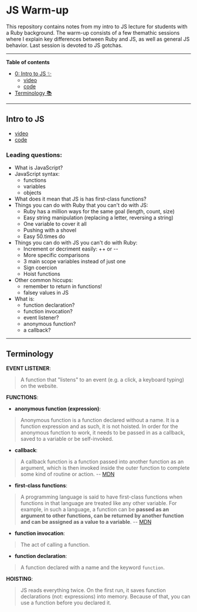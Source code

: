 # JS Warm-up

This repository contains notes from my intro to JS lecture for students with a Ruby background. The warm-up consists of a few themathic sessions where I explain key differences between Ruby and JS, as well as general JS behavior. Last session is devoted to JS gotchas. 

---
**Table of contents**
- [0: Intro to JS ✨](#0-intro-to-js)
    * [video](https://wework.zoom.com/rec/share/-eNRBOHh20VOT8_JzHP4ZbUPJKbveaa80ClI_aYOnR5zgPXK-h7E6DB3TMbaWggz?startTime=1587153698000)
    * [code](https://github.com/sylwiavargas/js-warmup/tree/master/0)
- [Terminology 📚](#terminology)

---
## Intro to JS
- [video](https://wework.zoom.com/rec/share/-eNRBOHh20VOT8_JzHP4ZbUPJKbveaa80ClI_aYOnR5zgPXK-h7E6DB3TMbaWggz?startTime=1587153698000)
- [code](https://github.com/sylwiavargas/js-warmup/tree/master/0)

### Leading questions:
- What is JavaScript?
- JavaScript syntax:
    - functions
    - variables
    - objects
- What does it mean that JS is has first-class functions? 
- Things you can do with Ruby that you can't do with JS:
    - Ruby has a million ways for the same goal (length, count, size)
    - Easy string manipulation (replacing a letter, reversing a string)
    - One variable to cover it all
    - Pushing with a shovel 
    - Easy 50.times do
- Things you can do with JS you can't do with Ruby:
    - Increment or decriment easily: ++ or --
    - More specific comparisons
    - 3 main scope variables instead of just one
    - Sign coercion
    - Hoist functions
- Other common hiccups:
    - remember to return in functions!
    - falsey values in JS 
- What is:
    - function declaration?
    - function invocation?
    - event listener?
    - anonymous function?
    - a callback?

---
## Terminology

**EVENT LISTENER**:
>A function that "listens" to an event (e.g. a click, a keyboard typing) on the website.

**FUNCTIONS**:
- **anonymous function (expression)**:
>Anonymous function is a function declared without a name. It is a function expression and as such, it is not hoisted. In order for the anonymous function to work, it needs to be passed in as a callback, saved to a variable or be self-invoked.

- **callback**:
>A callback function is a function passed into another function as an argument, which is then invoked inside the outer function to complete some kind of routine or action. -- [MDN](https://developer.mozilla.org/en-US/docs/Glossary/Callback_function)

- **first-class functions**:
>A programming language is said to have first-class functions when functions in that language are treated like any other variable. For example, in such a language, a function can be **passed as an argument to other functions, can be returned by another function and can be assigned as a value to a variable**. -- [MDN](https://developer.mozilla.org/en-US/docs/Glossary/First-class_Function)

- **function invocation**:
>The act of calling a function. 

- **function declaration**:
>A function declared with a name and the keyword `function`.

**HOISTING**:
>JS reads everything twice. On the first run, it saves function declarations (not: expressions) into memory. Because of that, you can use a function before you declared it. 
